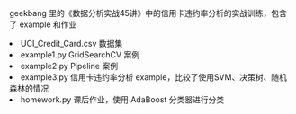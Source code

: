 geekbang 里的《数据分析实战45讲》中的信用卡违约率分析的实战训练，包含了 example 和作业
<li>UCI_Credit_Card.csv 数据集
<li>example1.py GridSearchCV 案例
<li>example2.py Pipeline 案例
<li>example3.py 信用卡违约率分析 example，比较了使用SVM、决策树、随机森林的情况
<li>homework.py 课后作业，使用 AdaBoost 分类器进行分类